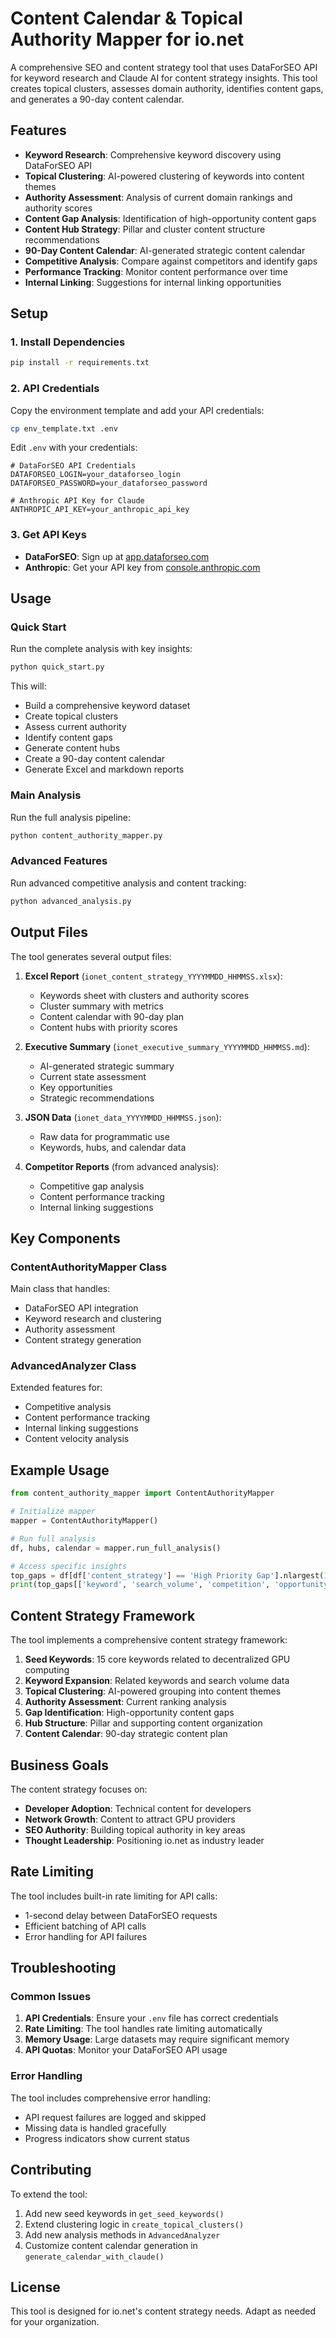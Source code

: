 # Content Calendar & Topical Authority Mapper for io.net

A comprehensive SEO and content strategy tool that uses DataForSEO API for keyword research and Claude AI for content strategy insights. This tool creates topical clusters, assesses domain authority, identifies content gaps, and generates a 90-day content calendar.

## Features

- **Keyword Research**: Comprehensive keyword discovery using DataForSEO API
- **Topical Clustering**: AI-powered clustering of keywords into content themes
- **Authority Assessment**: Analysis of current domain rankings and authority scores
- **Content Gap Analysis**: Identification of high-opportunity content gaps
- **Content Hub Strategy**: Pillar and cluster content structure recommendations
- **90-Day Content Calendar**: AI-generated strategic content calendar
- **Competitive Analysis**: Compare against competitors and identify gaps
- **Performance Tracking**: Monitor content performance over time
- **Internal Linking**: Suggestions for internal linking opportunities

## Setup

### 1. Install Dependencies

```bash
pip install -r requirements.txt
```

### 2. API Credentials

Copy the environment template and add your API credentials:

```bash
cp env_template.txt .env
```

Edit `.env` with your credentials:

```env
# DataForSEO API Credentials
DATAFORSEO_LOGIN=your_dataforseo_login
DATAFORSEO_PASSWORD=your_dataforseo_password

# Anthropic API Key for Claude
ANTHROPIC_API_KEY=your_anthropic_api_key
```

### 3. Get API Keys

- **DataForSEO**: Sign up at [app.dataforseo.com](https://app.dataforseo.com/)
- **Anthropic**: Get your API key from [console.anthropic.com](https://console.anthropic.com/)

## Usage

### Quick Start

Run the complete analysis with key insights:

```bash
python quick_start.py
```

This will:
- Build a comprehensive keyword dataset
- Create topical clusters
- Assess current authority
- Identify content gaps
- Generate content hubs
- Create a 90-day content calendar
- Generate Excel and markdown reports

### Main Analysis

Run the full analysis pipeline:

```bash
python content_authority_mapper.py
```

### Advanced Features

Run advanced competitive analysis and content tracking:

```bash
python advanced_analysis.py
```

## Output Files

The tool generates several output files:

1. **Excel Report** (`ionet_content_strategy_YYYYMMDD_HHMMSS.xlsx`):
   - Keywords sheet with clusters and authority scores
   - Cluster summary with metrics
   - Content calendar with 90-day plan
   - Content hubs with priority scores

2. **Executive Summary** (`ionet_executive_summary_YYYYMMDD_HHMMSS.md`):
   - AI-generated strategic summary
   - Current state assessment
   - Key opportunities
   - Strategic recommendations

3. **JSON Data** (`ionet_data_YYYYMMDD_HHMMSS.json`):
   - Raw data for programmatic use
   - Keywords, hubs, and calendar data

4. **Competitor Reports** (from advanced analysis):
   - Competitive gap analysis
   - Content performance tracking
   - Internal linking suggestions

## Key Components

### ContentAuthorityMapper Class

Main class that handles:
- DataForSEO API integration
- Keyword research and clustering
- Authority assessment
- Content strategy generation

### AdvancedAnalyzer Class

Extended features for:
- Competitive analysis
- Content performance tracking
- Internal linking suggestions
- Content velocity analysis

## Example Usage

```python
from content_authority_mapper import ContentAuthorityMapper

# Initialize mapper
mapper = ContentAuthorityMapper()

# Run full analysis
df, hubs, calendar = mapper.run_full_analysis()

# Access specific insights
top_gaps = df[df['content_strategy'] == 'High Priority Gap'].nlargest(10, 'opportunity_score')
print(top_gaps[['keyword', 'search_volume', 'competition', 'opportunity_score']])
```

## Content Strategy Framework

The tool implements a comprehensive content strategy framework:

1. **Seed Keywords**: 15 core keywords related to decentralized GPU computing
2. **Keyword Expansion**: Related keywords and search volume data
3. **Topical Clustering**: AI-powered grouping into content themes
4. **Authority Assessment**: Current ranking analysis
5. **Gap Identification**: High-opportunity content gaps
6. **Hub Structure**: Pillar and supporting content organization
7. **Content Calendar**: 90-day strategic content plan

## Business Goals

The content strategy focuses on:
- **Developer Adoption**: Technical content for developers
- **Network Growth**: Content to attract GPU providers
- **SEO Authority**: Building topical authority in key areas
- **Thought Leadership**: Positioning io.net as industry leader

## Rate Limiting

The tool includes built-in rate limiting for API calls:
- 1-second delay between DataForSEO requests
- Efficient batching of API calls
- Error handling for API failures

## Troubleshooting

### Common Issues

1. **API Credentials**: Ensure your `.env` file has correct credentials
2. **Rate Limiting**: The tool handles rate limiting automatically
3. **Memory Usage**: Large datasets may require significant memory
4. **API Quotas**: Monitor your DataForSEO API usage

### Error Handling

The tool includes comprehensive error handling:
- API request failures are logged and skipped
- Missing data is handled gracefully
- Progress indicators show current status

## Contributing

To extend the tool:

1. Add new seed keywords in `get_seed_keywords()`
2. Extend clustering logic in `create_topical_clusters()`
3. Add new analysis methods in `AdvancedAnalyzer`
4. Customize content calendar generation in `generate_calendar_with_claude()`

## License

This tool is designed for io.net's content strategy needs. Adapt as needed for your organization.

